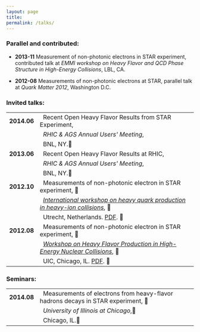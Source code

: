 ```yaml
---
layout: page
title: 
permalink: /talks/
---
```


### Parallel and contributed:
* **2013-11** Measurement of non-photonic electrons in STAR experiment, 
              contributed talk at *EMMI workshop on Heavy Flavor and QCD Phase Structure in High-Energy Collisions*, LBL, CA.

* **2012-08** Measurements of non-photonic electrons at STAR,
              parallel talk at *Quark Matter 2012*, Washington D.C.

### Invited talks:  

|           |                                                                                                                                      |
|-----------|--------------------------------------------------------------------------------------------------------------------------------------|
|**2014.06**|&nbsp;&nbsp;Recent Open Heavy Flavor Results from STAR Experiment, |
|           |&nbsp;&nbsp;*RHIC & AGS Annual Users' Meeting*,|
|           |&nbsp;&nbsp;BNL, NY.                                |
|**2013.06**|&nbsp;&nbsp;Recent Open Heavy Flavor Results at RHIC, |
|           |&nbsp;&nbsp;*RHIC & AGS Annual Users' Meeting*,
|           |&nbsp;&nbsp;BNL, NY.|
|**2012.10**|&nbsp;&nbsp;Measurements of non-photonic electron in STAR experiment,  |
|           |&nbsp;&nbsp;[*International workshop on heavy quark production in heavy-ion collisions*](https://indico.cern.ch/event/182856/),  |
|           |&nbsp;&nbsp;Utrecht, Netherlands. [PDF](https://indico.cern.ch/event/182856/session/20/contribution/42/material/slides/0.pdf).  |
|**2012.08**|&nbsp;&nbsp;Measurements of non-photonic electron in STAR experiment,  |
|           |&nbsp;&nbsp;[*Workshop on Heavy Flavor Production in High-Energy Nuclear Collisions*](http://physicsweb.phy.uic.edu/kauder/hfworkshop2012/),  |
|           |&nbsp;&nbsp;UIC, Chicago, IL. [PDF](http://physicsweb.phy.uic.edu/kauder/hfworkshop2012/slides/MustafaMustafa_UIC_HF_Workshop_June_2012_v1.pdf).  |

### Seminars:  

|           |                                                                                             |
|-----------|---------------------------------------------------------------------------------------------|
|**2014.08**|&nbsp;&nbsp;Measurements of electrons from heavy-flavor hadrons decays in STAR experiment, |
|           |&nbsp;&nbsp;*University of Illinois at Chicago*,|
|           |&nbsp;&nbsp;Chicago, IL.|
